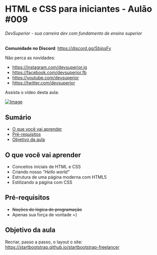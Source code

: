 # HTML e CSS para iniciantes - Aulão #009
###### DevSuperior - sua carreira dev com fundamento de ensino superior

**Comunidade no Discord**:
https://discord.gg/SbjpsFv

Não perca as novidades:
- https://instagram.com/devsuperior.ig
- https://facebook.com/devsuperior.fb
- https://youtube.com/devsuperior
- https://twitter.com/devsuperior

Assista o vídeo desta aula:

[![Image](https://raw.githubusercontent.com/devsuperior/aulao009/class-structure/thumbnail.jpg "Vídeo no Youtube")](https://www.youtube.com/c/DevSuperior)

## Sumário
- [O que você vai aprender](#O-que-você-vai-aprender)
- [Pré-requisitos](#pré-requisitos)
- [Objetivo da aula](#Objetivo-da-aula) 

## O que você vai aprender
- Conceitos iniciais de HTML e CSS
- Criando nosso _"Hello world"_
- Estrutura de uma página moderna com HTML5
- Estilizando a página com CSS

## Pré-requisitos

- ~~Noções de lógica de programação~~
- Apenas sua força de vontade =)

## Objetivo da aula

Recriar, passo a passo, o layout o site: https://startbootstrap.github.io/startbootstrap-freelancer
